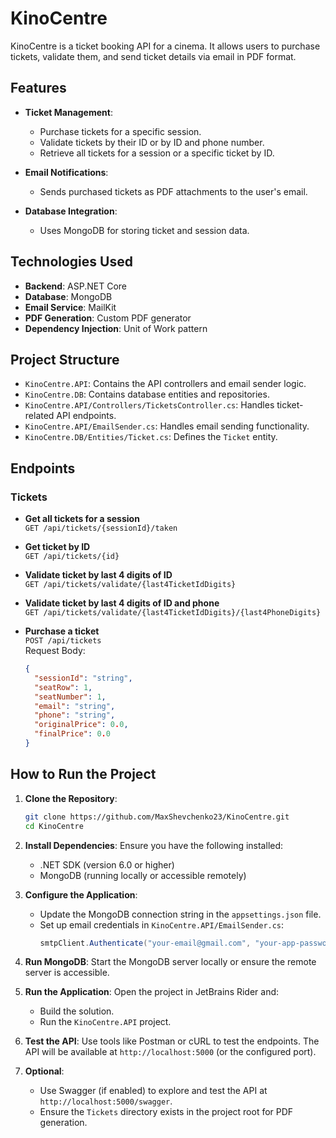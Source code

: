 # KinoCentre

KinoCentre is a ticket booking API for a cinema. It allows users to purchase tickets, validate them, and send ticket details via email in PDF format.

## Features

- **Ticket Management**: 
  - Purchase tickets for a specific session.
  - Validate tickets by their ID or by ID and phone number.
  - Retrieve all tickets for a session or a specific ticket by ID.

- **Email Notifications**:
  - Sends purchased tickets as PDF attachments to the user's email.

- **Database Integration**:
  - Uses MongoDB for storing ticket and session data.

## Technologies Used

- **Backend**: ASP.NET Core
- **Database**: MongoDB
- **Email Service**: MailKit
- **PDF Generation**: Custom PDF generator
- **Dependency Injection**: Unit of Work pattern

## Project Structure

- `KinoCentre.API`: Contains the API controllers and email sender logic.
- `KinoCentre.DB`: Contains database entities and repositories.
- `KinoCentre.API/Controllers/TicketsController.cs`: Handles ticket-related API endpoints.
- `KinoCentre.API/EmailSender.cs`: Handles email sending functionality.
- `KinoCentre.DB/Entities/Ticket.cs`: Defines the `Ticket` entity.

## Endpoints

### Tickets

- **Get all tickets for a session**  
  `GET /api/tickets/{sessionId}/taken`

- **Get ticket by ID**  
  `GET /api/tickets/{id}`

- **Validate ticket by last 4 digits of ID**  
  `GET /api/tickets/validate/{last4TicketIdDigits}`

- **Validate ticket by last 4 digits of ID and phone**  
  `GET /api/tickets/validate/{last4TicketIdDigits}/{last4PhoneDigits}`

- **Purchase a ticket**  
  `POST /api/tickets`  
  Request Body:
  ```json
  {
    "sessionId": "string",
    "seatRow": 1,
    "seatNumber": 1,
    "email": "string",
    "phone": "string",
    "originalPrice": 0.0,
    "finalPrice": 0.0
  }

## How to Run the Project

1. **Clone the Repository**:
   ```bash
   git clone https://github.com/MaxShevchenko23/KinoCentre.git
   cd KinoCentre
   ```

2. **Install Dependencies**:
   Ensure you have the following installed:
   - .NET SDK (version 6.0 or higher)
   - MongoDB (running locally or accessible remotely)

3. **Configure the Application**:
   - Update the MongoDB connection string in the `appsettings.json` file.
   - Set up email credentials in `KinoCentre.API/EmailSender.cs`:
     ```csharp
     smtpClient.Authenticate("your-email@gmail.com", "your-app-password");
     ```

4. **Run MongoDB**:
   Start the MongoDB server locally or ensure the remote server is accessible.

5. **Run the Application**:
   Open the project in JetBrains Rider and:
   - Build the solution.
   - Run the `KinoCentre.API` project.

6. **Test the API**:
   Use tools like Postman or cURL to test the endpoints. The API will be available at `http://localhost:5000` (or the configured port).

7. **Optional**:
   - Use Swagger (if enabled) to explore and test the API at `http://localhost:5000/swagger`.
   - Ensure the `Tickets` directory exists in the project root for PDF generation.
